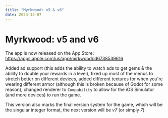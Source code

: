 ```yaml
---
title: "Myrkwood: v5 & v6"
date: 2024-12-07
---
```


# Myrkwood: **v5 and v6**
The app is now released on the App Store: https://apps.apple.com/us/app/mirkwood/id6738539616

Added ad support (this adds the ability to watch ads to get gems & the ability to double your rewards in a level), fixed up most of the menus to stretch better on different devices, added different textures for when you're wearing different armor (although this is broken because of Godot for some reason), changed renderer to `Compability` to allow for the iOS Simulator (and more devices) to run the game.

This version also marks the final version system for the game, which will be the singular integer format, the next version will be *v7* (or simply *7*)